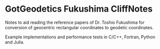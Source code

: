 # GotGeodetics Fukushima CliffNotes
Notes to aid reading the reference papers of Dr. Toshio Fukushima for conversion of geocentric rectangular coordinates to geodetic coordinates.

Example implementations and performance tests in C/C++, Fortran, Python and Julia.
